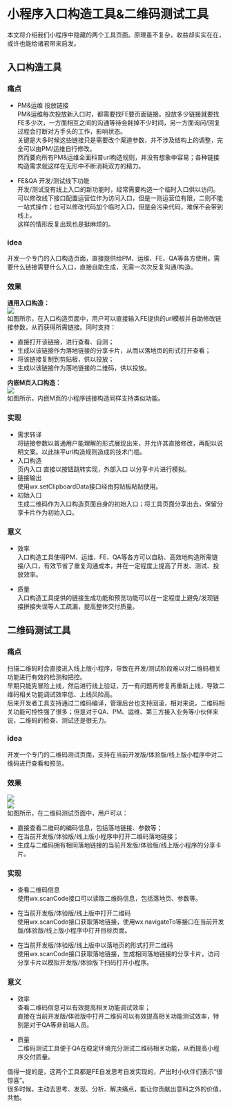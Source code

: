 # 小程序入口构造工具&二维码测试工具

<!--
 标题：小程序入口构造工具&二维码测试工具
 封面：
 作者：吴鹏和
-->

本文将介绍我们小程序中隐藏的两个工具页面。原理虽不复杂，收益却实实在在，或许也能给诸君带来启发。

## 入口构造工具

### 痛点
- PM&运维 投放链接  
  PM&运维每次投放新入口时，都需要找FE要页面链接。投放多少链接就要找FE多少次，一方面相互之间的沟通等待会耗掉不少时间，另一方面询问/回复过程会打断对方手头的工作，影响状态。  
  关键是大多时候这些链接只是需要改个渠道参数，并不涉及结构上的调整，完全可以由PM/运维自行修改。  
  然而要向所有PM&运维全面科普url构造规则，并没有想象中容易；各种链接构造需求就这样在无形中不断消耗双方的精力。  
  
- FE&QA 开发/测试线下功能  
  开发/测试没有线上入口的新功能时，经常需要构造一个临时入口供以访问。  
  可以修改线下接口配置运营位作为访问入口，但是一则运营位有限，二则不能一站式操作；也可以修改代码加个临时入口，但是会污染代码，难保不会带到线上。  
  这样的情形反复出现也是挺麻烦的。  
    
### idea
开发一个专门的入口构造页面，直接提供给PM、运维、FE、QA等各方使用。需要什么链接需要什么入口，直接自助生成，无需一次次反复沟通/构造。  
  
### 效果
**通用入口构造：**  
![](images/小程序入口构造工具&二维码测试工具/customEntry-native.png)  
如图所示，在入口构造页面中，用户可以直接输入FE提供的url模板并自助修改链接参数，从而获得所需链接。同时支持：  
- 直接打开该链接，进行查看、自测；
- 生成以该链接作为落地链接的分享卡片，从而以落地页的形式打开查看；
- 将该链接复制到剪贴板，供以投放；
- 生成以该链接作为落地链接的二维码，供以投放。

**内嵌M页入口构造：**  
![](images/小程序入口构造工具&二维码测试工具/customEntry-M.png)  
如图所示，内嵌M页的小程序链接构造同样支持类似功能。  

### 实现
- 需求转译  
  将链接参数以普通用户能理解的形式展现出来，并允许其直接修改，再配以说明文案。以此抹平url构造规则造成的技术门槛。
- 入口构造  
  页内入口 直接以按钮跳转实现，外部入口 以分享卡片进行模拟。
- 链接输出  
  使用wx.setClipboardData接口经由剪贴板粘贴使用。
- 初始入口  
  生成二维码作为入口构造页面自身的初始入口；将工具页面分享出去，保留分享卡片作为初始入口。

### 意义
- 效率  
入口构造工具使得PM、运维、FE、QA等各方可以自助、高效地构造所需链接/入口，有效节省了重复沟通成本，并在一定程度上提高了开发、测试、投放效率。

- 质量  
入口构造工具提供的链接生成功能和预览功能可以在一定程度上避免/发现链接拼接失误等人工疏漏，提高整体交付质量。

## 二维码测试工具

### 痛点
扫描二维码时会直接进入线上版小程序，导致在开发/测试阶段难以对二维码相关功能进行有效的检测和把控。  
早期只能先冒险上线，然后进行线上验证，万一有问题再修复再重新上线，导致二维码相关功能调试效率低、上线风险高。  
后来开发者工具支持通过二维码编译，管理后台也支持回滚，相对来说，二维码相关功能可控性强了很多；但是对于QA、PM、运维、第三方接入业务等小伙伴来说，二维码的检查、测试还是很无力。  

### idea
开发一个专门的二维码测试页面，支持在当前开发版/体验版/线上版小程序中对二维码进行查看和预览。

### 效果
![](images/小程序入口构造工具&二维码测试工具/qrCode1.png)  
![](images/小程序入口构造工具&二维码测试工具/qrCode2.png)   
如图所示，在二维码测试页面中，用户可以：
- 直接查看二维码的编码信息，包括落地链接、参数等；
- 在当前开发版/体验版/线上版小程序中打开二维码落地链接；
- 生成与二维码拥有相同落地链接的当前开发版/体验版/线上版小程序的分享卡片。

### 实现
- 查看二维码信息  
  使用wx.scanCode接口可以读取二维码信息，包括落地页、参数等。

- 在当前开发版/体验版/线上版中打开二维码  
  使用wx.scanCode接口获取落地链接，使用wx.navigateTo等接口在当前开发版/体验版/线上版小程序中打开目标页面。

- 在当前开发版/体验版/线上版中以落地页的形式打开二维码  
  使用wx.scanCode接口获取落地链接，生成相同落地链接的分享卡片，访问分享卡片以模拟开发版/体验版下扫码打开小程序。  

### 意义
- 效率    
  查看二维码信息可以有效提高相关功能调试效率；  
  直接在当前开发版/体验版中打开二维码可以有效提高相关功能测试效率，特别是对于QA等非前端人员。

- 质量  
  二维码测试工具便于QA在稳定环境充分测试二维码相关功能，从而提高小程序交付质量。

值得一提的是，这两个工具都是FE自发思考自发实现的，产出时小伙伴们表示“很惊喜”。  
很多时候，主动去思考、发现、分析、解决痛点，能让你贡献出意料之外的价值，共勉。  
